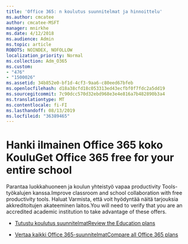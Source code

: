 ```yaml
---
title: 'Office 365: n koulutus suunnitelmat ja hinnoittelu'
ms.author: cmcatee
author: cmcatee-MSFT
manager: mnirkhe
ms.date: 4/12/2018
ms.audience: Admin
ms.topic: article
ROBOTS: NOINDEX, NOFOLLOW
localization_priority: Normal
ms.collection: Adm_O365
ms.custom:
- "476"
- "1500026"
ms.assetid: 34b852e0-bf1d-4cf3-9aa6-c80eed67bfeb
ms.openlocfilehash: d18a38cfd18c053313ed43ecfbf0f7fdc2a5dd19
ms.sourcegitcommit: 7c90dcc570d32ebd968e3e4e816a7b482890b3a4
ms.translationtype: MT
ms.contentlocale: fi-FI
ms.lasthandoff: 08/13/2019
ms.locfileid: "36389465"
---
```

# <a name="get-office-365-free-for-your-entire-school"></a><span data-ttu-id="31f35-102">Hanki ilmainen Office 365 koko Koulu</span><span class="sxs-lookup"><span data-stu-id="31f35-102">Get Office 365 free for your entire school</span></span>

<span data-ttu-id="31f35-103">Parantaa luokkahuoneen ja koulun yhteistyö vapaa productivity Tools-työkalujen kanssa.</span><span class="sxs-lookup"><span data-stu-id="31f35-103">Improve classroom and school collaboration with free productivity tools.</span></span> <span data-ttu-id="31f35-104">Haluat Varmista, että voit hyödyntää näitä tarjouksia akkreditoitujen akateeminen laitos.</span><span class="sxs-lookup"><span data-stu-id="31f35-104">You will need to verify that you are an accredited academic institution to take advantage of these offers.</span></span>
  
- [<span data-ttu-id="31f35-105">Tutustu koulutus suunnitelmat</span><span class="sxs-lookup"><span data-stu-id="31f35-105">Review the Education plans</span></span>](https://products.office.com/academic/compare-office-365-education-plans)

- [<span data-ttu-id="31f35-106">Vertaa kaikki Office 365-suunnitelmat</span><span class="sxs-lookup"><span data-stu-id="31f35-106">Compare all Office 365 plans</span></span>](https://products.office.com/business/compare-more-office-365-for-business-plans)
